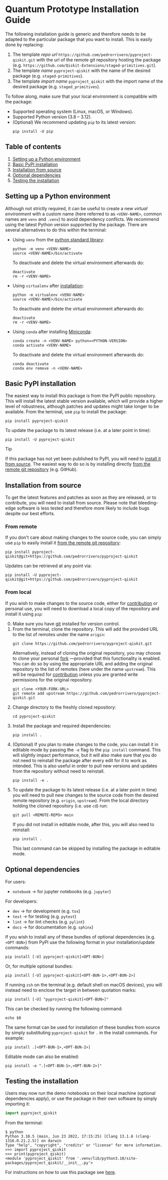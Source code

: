 # Quantum Prototype Installation Guide

The following installation guide is generic and therefore needs to be adapted to the particular package that you want to install. This is easily done by replacing:
1. The template _repo url_ `https://github.com/pedrorrivero/pyproject-qiskit.git` with the url of the remote git repository hosting the package (e.g. `https://github.com/Qiskit-Extensions/staged-primitives.git`).
2. The template _name_ `pyproject-qiskit` with the name of the desired package (e.g. `staged-primitives`).
3. The template _import name_ `pyproject_qiskit` with the import name of the desired package (e.g. `staged_primitives`).

To follow along, make sure that your local environment is compatible with the package:
- Supported operating system (Linux, macOS, or Windows).
- Supported Python version (3.8 – 3.12).
- (Optional) We recommend updating `pip` to its latest version:
    ```
    pip install -U pip
    ```


## Table of contents

1. [Setting up a Python environment](#setting-up-a-python-environment)
2. [Basic PyPI installation](#basic-pypi-installation)
3. [Installation from source](#installation-from-source)
4. [Optional dependencies](#optional-dependencies)
5. [Testing the installation](#testing-the-installation)


## Setting up a Python environment

Although not strictly required, it can be useful to create a new *virtual environment* with a custom name (here referred to as `<VENV-NAME>`, common names are `venv` and `.venv`) to avoid dependency conflicts. We recommend using the latest Python version supported by the package. There are several alternatives to do this within the terminal:

- Using `venv` from the [python standard library](https://docs.python.org/3/library/venv.html):
    ```
    python -m venv <VENV-NAME>
    source <VENV-NAME>/bin/activate
    ```
    To deactivate and delete the virtual environment afterwards do:
    ```
    deactivate
    rm -r <VENV-NAME>
    ```
- Using `virtualenv` after [installation](https://virtualenv.pypa.io/en/latest/index.html):
    ```
    python -m virtualenv <VENV-NAME>
    source <VENV-NAME>/bin/activate
    ```
    To deactivate and delete the virtual environment afterwards do:
    ```
    deactivate
    rm -r <VENV-NAME>
    ```
- Using `conda` after installing [Miniconda](https://docs.conda.io/en/latest/miniconda.html):
    ```
    conda create -n <VENV-NAME> python=<PYTHON-VERSION>
    conda activate <VENV-NAME>
    ```
    To deactivate and delete the virtual environment afterwards do:
    ```
    conda deactivate
    conda env remove -n <VENV-NAME>
    ```


## Basic PyPI installation

The easiest way to install this package is from the PyPI public repository. This will install the latest stable version available, which will provide a higher level of robustness, although patches and updates might take longer to be available. From the terminal, use `pip` to install the package:
```
pip install pyproject-qiskit
```

To update the package to its latest release (i.e. at a later point in time):
```
pip install -U pyproject-qiskit
```

> [!TIP]
> If this package has not yet been published to PyPI, you will need to [install it from source](#installation-from-source). The easiest way to do so is by installing directly [from the remote git repository](#from-remote) (e.g. GitHub).


## Installation from source

To get the latest features and patches as soon as they are released, or to contribute, you will need to install from source. Please note that bleeding-edge software is less tested and therefore more likely to include bugs despite our best efforts.

### From remote

If you don't care about making changes to the source code, you can simply use `pip` to easily install it [from the remote git repository](https://pip.pypa.io/en/stable/topics/vcs-support/):
```
pip install pyproject-qiskit@git+https://github.com/pedrorrivero/pyproject-qiskit
```

Updates can be retrieved at any point via:
```
pip install -U pyproject-qiskit@git+https://github.com/pedrorrivero/pyproject-qiskit
```

### From local

If you wish to make changes to the source code, either for [contribution](CONTRIBUTING.md) or personal use, you will need to download a local copy of the repository and install it using `pip`:

0. Make sure you have [git](https://git-scm.com/book/en/v2/Getting-Started-Installing-Git) installed for version control.
1. From the terminal, clone the repository. This will add the provided URL to the list of remotes under the name `origin`:
    ```
    git clone https://github.com/pedrorrivero/pyproject-qiskit.git
    ```
    Alternatively, instead of cloning the original repository, you may choose to clone your personal [fork](https://docs.github.com/en/get-started/quickstart/fork-a-repo) —provided that this functionality is enabled. You can do so by using the appropriate URL and adding the original repository to the list of remotes (here under the name `upstream`). This will be required for [contribution](CONTRIBUTING.md) unless you are granted write permissions for the original repository.
    ```
    git clone <YOUR-FORK-URL>
    git remote add upstream https://github.com/pedrorrivero/pyproject-qiskit.git
    ```
2. Change directory to the freshly cloned repository:
    ```
    cd pyproject-qiskit
    ```
3. Install the package and required dependencies:
    ```
    pip install .
    ```
4. (Optional) If you plan to make changes to the code, you can install it in editable mode by passing the `-e` flag to the `pip install` command. This will slightly impact performance, but it will also make sure that you do not need to reinstall the package after every edit for it to work as intended. This is also useful in order to pull new versions and updates from the repository without need to reinstall.
    ```
    pip install -e .
    ```
5. To update the package to its latest release (i.e. at a later point in time) you will need to pull new changes to the source code from the desired remote repository (e.g. `origin`, `upstream`). From the local directory holding the cloned repository (i.e. use `cd`) run:
    ```
    git pull <REMOTE-REPO> main
    ```
    If you did not install in editable mode, after this, you will also need to reinstall:
    ```
    pip install .
    ```
    This last command can be skipped by installing the package in editable mode.


## Optional dependencies

For users:
- `notebook` → for jupyter notebooks (e.g. `jupyter`)

For developers:
- `dev` → for development (e.g. `tox`)
- `test` → for testing (e.g. `pytest`)
- `lint` → for lint checks (e.g. `pylint`)
- `docs` → for documentation (e.g. `sphinx`)

If you wish to install any of these bundles of optional dependencies (e.g. `<OPT-BUN>`) from PyPI use the following format in your installation/update commands:
```
pip install [-U] pyproject-qiskit[<OPT-BUN>]
```
Or, for multiple optional bundles:
```
pip install [-U] pyproject-qiskit[<OPT-BUN-1>,<OPT-BUN-2>]
```
If running `zsh` on the terminal (e.g. default shell on macOS devices), you will instead need to enclose the target in between quotation marks:
```
pip install [-U] "pyproject-qiskit[<OPT-BUN>]"
```
This can be checked by running the following command:
```
echo $0
```

The same format can be used for installation of these bundles from source by simply substituting `pyproject-qiskit` for `.` in the install commands. For example:
```
pip install .[<OPT-BUN-1>,<OPT-BUN-2>]
```

Editable mode can also be enabled:
```
pip install -e ".[<OPT-BUN-1>,<OPT-BUN-2>]"
```

## Testing the installation

Users may now run the demo notebooks on their local machine (optional dependencies apply), or use the package in their own software by simply importing it:
```python
import pyproject_qiskit
```
From the terminal:
```
$ python
Python 3.10.5 (main, Jun 23 2022, 17:15:25) [Clang 13.1.6 (clang-1316.0.21.2.5)] on darwin
Type "help", "copyright", "credits" or "license" for more information.
>>> import pyproject_qiskit
>>> print(pyproject_qiskit)
<module 'pyproject_qiskit' from '.venv/lib/python3.10/site-packages/pyproject_qiskit/__init__.py'>
```
For instructions on how to use this package see [here](docs/reference_guide.md).
